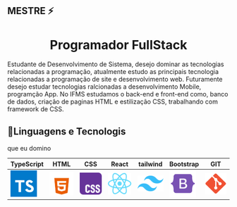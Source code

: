 ## MESTRE ⚡

<h1 align="center">Programador FullStack</h1>

  Estudante de Desenvolvimento de Sistema, desejo dominar as tecnologias relacionadas a programação, atualmente estudo as principais tecnologia relacionadas a programação de site e desenvolvimento web. Futuramente desejo estudar tecnologias ralcionadas a desenvolvimento Mobile, programção App. No IFMS estudamos o back-end e front-end como, banco de dados, criação de paginas HTML e estilização CSS, trabalhando com framework de CSS.

<h2>📝Linguagens e Tecnologis</h2>
que eu domino

|TypeScript | HTML | CSS | React | tailwind | Bootstrap | GIT |
| ------------- | ------------- | ------------- | ------------- |  ------------- |  ------------- |  ------------- | 
| <img src="png-transparent-typescript-hd-logo-thumbnail.png" width="60px">  | <img src="imagem_2025-07-08_153833241-removebg-preview.png" width="60px"> | <img src="imagem_2025-07-08_154237406.png" width="60px"> | <img src="imagem_2025-07-08_154506628.png" width="60px"> | <img src="imagem_2025-07-08_154337538.png" width="60px"> | <img src="imagem_2025-07-08_154426060.png" width="60px"> | <img src="imagem_2025-07-08_161044886.png" width="60px">
<!--
**EDUARDOALMEIDARODRIGUES/EDUARDOALMEIDARODRIGUES** is a ✨ _special_ ✨ repository because its `README.md` (this file) appears on your GitHub profile.

Here are some ideas to get you started:

- 🔭 I’m currently working on ...
- 🌱 I’m currently learning ...
- 👯 I’m looking to collaborate on ...
- 🤔 I’m looking for help with ...
- 💬 Ask me about ...
- 📫 How to reach me: ...
- 😄 Pronouns: ...
- ⚡ Fun fact: ...
-->
